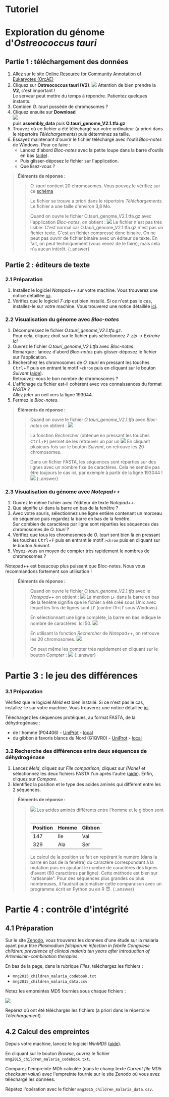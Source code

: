 # Tutoriel

# Exploration du génome d'*Ostreococcus tauri*

## Partie 1 : téléchargement des données

1. Allez sur le site [Online Resource for Community Annotation of Eukaryotes (OrcAE)](http://bioinformatics.psb.ugent.be/orcae/)
2. Cliquez sur **Ostreococcus tauri (V2)**.
    ![](img/tauri_V2.png)
    Attention de bien prendre la **V2**, c'est important !  
    Le serveur peut mettre du temps à répondre. Patientez quelques instants.
3. Combien *O. tauri* possède de chromosomes ?
4. Cliquez ensuite sur **Download**  
    ![](img/tauri_V2_download.png)  
    puis **assembly_data** puis **O.tauri_genome_V2.1.tfa.gz**
5. Trouvez où ce fichier a été téléchargé sur votre ordinateur (a priori dans le répertoire *Téléchargements*) puis déterminez sa taille.
6. Essayez maintenant d'ouvrir le fichier téléchargé avec l'outil *Bloc-notes* de Windows. Pour ce faire :
    - Lancez d'abord *Bloc-notes* avec la petite loupe dans la barre d'outils en bas ([aide](img/bloc-notes_aide.png)).
    - Puis glisser-déposez le fichier sur l'application.
    - Que lisez-vous ?


> **Éléments de réponse :**
> > *O. tauri* contient 20 chromosomes. Vous pouvez le vérifiez sur ce [schéma](https://bioinformatics.psb.ugent.be/orcae/overview/OsttaV2)
> >
> > Le fichier se trouve a priori dans le répertoire *Téléchargements*. Le fichier a une taille d'environ 3,8 Mo.
> >
> > Quand on ouvre le fichier O.tauri_genome_V2.1.tfa.gz avec l'application *Bloc-notes*, on obtient :
> > ![](img/bloc-notes_O_tauri_gz.png)
> > Le fichier n'est pas très lisible. C'est normal car O.tauri_genome_V2.1.tfa.gz n'est pas un fichier texte. C'est un fichier compressé donc binaire.
> > On ne peut pas ouvrir de fichier binaire avec un éditeur de texte. En fait, on peut techniquement (vous venez de le faire), mais cela n'a aucun intérêt.
{:.answer}


## Partie 2 : éditeurs de texte

### 2.1 Préparation

1. Installez le logiciel *Notepad++* sur votre machine. Vous trouverez une notice détaillée [ici](https://omics-school.github.io/formats-echanges-donnees/install-notepadpp/).
1. Vérifiez que le logiciel *7-zip* est bien installé. Si ce n'est pas le cas, installez-le sur votre machine. Vous trouverez une notice détaillée [ici](https://omics-school.github.io/formats-echanges-donnees/install-7zip/).

### 2.2 Visualisation du génome avec *Bloc-notes*

1. Décompressez le fichier *O.tauri_genome_V2.1.tfa.gz*.  
    Pour cela, cliquez droit sur le fichier puis sélectionnez *7-zip -> Extraire Ici*
1. Ouvrez le fichier *O.tauri_genome_V2.1.tfa* avec *Bloc-notes*.  
    Remarque : lancez d'abord *Bloc-notes* puis glisser-déposez le fichier sur l'application.
1. Recherchez les chromosomes de *O. tauri* en pressant les touches <kbd>Ctrl</kbd>+<kbd>F</kbd> puis en entrant le motif `>chrom` puis en cliquant sur le bouton *Suivant* ([aide](img/bloc-notes_recherche.png)).  
    Retrouvez-vous le bon nombre de chromosomes ?
1. L'affichage du fichier est-il cohérent avec vos connaissances du format FASTA ?   
    Allez jeter un oeil vers la ligne 193044.
1. Fermez le *Bloc-notes*.

> **Éléments de réponse :**
> > Quand on ouvre le fichier *O.tauri_genome_V2.1.tfa* avec *Bloc-notes* on obtient :
> > ![](img/bloc-notes.png)
> >
> > La fonction *Rechercher* (obtenue en pressant les touches <kbd>Ctrl</kbd>+<kbd>F</kbd>) permet de les retrouver un par un
> > ![](img/bloc-notes_recherche.png)
> > En cliquant plusieurs fois sur le bouton *Suivant*, on retrouve les 20 chromosomes.
> >
> > Dans un fichier FASTA, les séquences sont réparties sur des lignes avec un nombre fixe de caractères. Cela ne semble pas être toujours le cas ici, par exemple à partir de la ligne 193044 !
> > ![](img/bloc-notes_fasta_bug.png)
{:.answer}


### 2.3 Visualisation du génome avec *Notepad++*

1. Ouvrez le même fichier avec l'éditeur de texte *Notepad++*.
1. Que signifie `LF` dans la barre en bas de la fenêtre ?
1. Avec votre souris, sélectionnez une ligne entière contenant un morceau de séquence puis regardez la barre en bas de la fenêtre.  
    Sur combien de caractères par ligne sont réparties les séquences des chromosomes de *O. tauri* ?
1. Vérifiez que tous les chromosomes de *O. tauri* sont bien là en pressant les touches <kbd>Ctrl</kbd>+<kbd>F</kbd> puis en entrant le motif `>chrom` puis en cliquant sur le bouton *Suivant*.
1. Voyez-vous un moyen de compter très rapidement le nombres de chromosomes ?

Notepad++ est beaucoup plus puissant que Bloc-notes. Nous vous recommandons fortement son utilisation !

> **Éléments de réponse :**
> > Quand on ouvre le fichier *O.tauri_genome_V2.1.tfa* avec le *Notepad++* on obtient :
> > ![](img/notepad++_ouverture.png)
> > La mention `LF` dans la barre en bas de la fenêtre signifie que le fichier a été créé sous Unix avec lequel les fins de lignes sont `LF` (contre `CR+LF` sous Windows).
> >
> > En sélectionnant une ligne complète, la barre en bas indique le nombre de caractères. Ici 50.
> > ![](img/notepad++_taille_ligne.png)
> >
> > En utilisant la fonction *Rechercher* de *Notepad++*, on retrouve les 20 chromosomes.
> > ![](img/notepad++_rechercher.png)
> >
> > On peut même les compter très rapidement en cliquant sur le bouton *Compter* :
> > ![](img/notepad++_compter.png)
{:.answer}


# Partie 3 : le jeu des différences

### 3.1 Préparation

Vérifiez que le logiciel *Meld* est bien installé. Si ce n'est pas le cas, installez-le sur votre machine. Vous trouverez une notice détaillée [ici](https://omics-school.github.io/formats-echanges-donnees/install-meld/).

Téléchargez les séquences protéiques, au format FASTA, de la déhydrogénase :
- de l'homme (P04406) - [UniProt](https://www.uniprot.org/uniprot/P04406) - [local](files/P04406.fasta)
- du gibbon à favoris blancs du Nord (G1QVR0) -  [UniProt](https://www.uniprot.org/uniprot/G1QVR0) - [local](files/G1QVR0.fasta)

### 3.2 Recherche des différences entre deux séquences de déhydrogénase

1. Lancez *Meld*, cliquez sur *File comparison*, cliquez sur *(None)* et sélectionnez les deux fichiers FASTA l'un après l'autre ([aide](img/meld_file_comp.png)). Enfin, cliquez sur *Compare*.
1. Identifiez la position et le type des acides aminés qui diffèrent entre les 2 séquences.

> **Éléments de réponse :**
> > ![](img/meld_dehydrogenase.png)
> > Les acides aminés différents entre l'homme et le gibbon sont :
> >
> > | Position | Homme | Gibbon |
> > |----------|-------|--------|
> > | 147      | Ile   | Val    |
> > | 329      | Ala   | Ser    |
> >
> > Le calcul de la position se fait en repérant le numéro (dans la barre en bas de la fenêtre) du caractère correspondant à la mutation puis en ajoutant le nombre de caractères des lignes d'avant (60 caractères par ligne).
> > Cette méthode est bien sur "artisanale". Pour des séquences plus grandes ou plus nombreuses, il faudrait automatiser cette comparaison avec un programme écrit en Python ou en R 😇.
{:.answer}


# Partie 4 : contrôle d'intégrité

## 4.1 Préparation

Sur le site [Zenodo](https://zenodo.org/record/154453), vous trouverez les données d'une étude sur la malaria ayant pour titre
*Plasmodium falciparum infection in febrile Congolese children: prevalence of clinical malaria ten years after introduction of Artemisinin-combination therapies*.

En bas de la page, dans la rubrique *Files*, téléchargez les fichiers :

- `mng2015_children_malaria_codebook.txt`
- `mng2015_children_malaria_data.csv`

Notez les empreintes MD5 fournies sous chaque fichiers :

![](img/malaria_md5.png)

Repérez où ont été téléchargés les fichiers (a priori dans le répertoire *Téléchargement*).

## 4.2 Calcul des empreintes

Depuis votre machine, lancez le logiciel *WinMD5* ([aide](img/winmd5_aide.png)).

En cliquant sur le bouton *Browse*, ouvrez le fichier `mng2015_children_malaria_codebook.txt`. 

Comparez l'empreinte MD5 calculée (dans le champ texte *Current file MD5 checksum value*) avec l'empreinte fournie sur le site Zenodo où vous avez téléchargé les données.

Répétez l'opération avec le fichier `mng2015_children_malaria_data.csv`.




